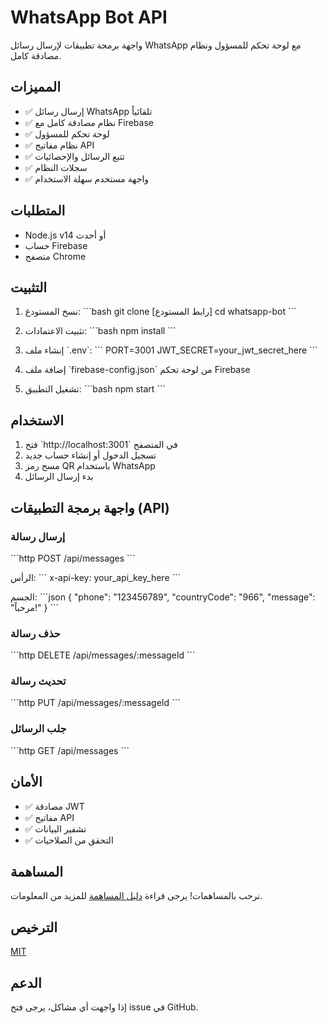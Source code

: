 # WhatsApp Bot API

واجهة برمجة تطبيقات لإرسال رسائل WhatsApp مع لوحة تحكم للمسؤول ونظام مصادقة كامل.

## المميزات

- ✅ إرسال رسائل WhatsApp تلقائياً
- ✅ نظام مصادقة كامل مع Firebase
- ✅ لوحة تحكم للمسؤول
- ✅ نظام مفاتيح API
- ✅ تتبع الرسائل والإحصائيات
- ✅ سجلات النظام
- ✅ واجهة مستخدم سهلة الاستخدام

## المتطلبات

- Node.js v14 أو أحدث
- حساب Firebase
- متصفح Chrome

## التثبيت

1. نسخ المستودع:
\`\`\`bash
git clone [رابط المستودع]
cd whatsapp-bot
\`\`\`

2. تثبيت الاعتمادات:
\`\`\`bash
npm install
\`\`\`

3. إنشاء ملف \`.env\`:
\`\`\`
PORT=3001
JWT_SECRET=your_jwt_secret_here
\`\`\`

4. إضافة ملف \`firebase-config.json\` من لوحة تحكم Firebase

5. تشغيل التطبيق:
\`\`\`bash
npm start
\`\`\`

## الاستخدام

1. فتح \`http://localhost:3001\` في المتصفح
2. تسجيل الدخول أو إنشاء حساب جديد
3. مسح رمز QR باستخدام WhatsApp
4. بدء إرسال الرسائل

## واجهة برمجة التطبيقات (API)

### إرسال رسالة
\`\`\`http
POST /api/messages
\`\`\`

الرأس:
\`\`\`
x-api-key: your_api_key_here
\`\`\`

الجسم:
\`\`\`json
{
    "phone": "123456789",
    "countryCode": "966",
    "message": "مرحباً!"
}
\`\`\`

### حذف رسالة
\`\`\`http
DELETE /api/messages/:messageId
\`\`\`

### تحديث رسالة
\`\`\`http
PUT /api/messages/:messageId
\`\`\`

### جلب الرسائل
\`\`\`http
GET /api/messages
\`\`\`

## الأمان

- ✅ مصادقة JWT
- ✅ مفاتيح API
- ✅ تشفير البيانات
- ✅ التحقق من الصلاحيات

## المساهمة

نرحب بالمساهمات! يرجى قراءة [دليل المساهمة](CONTRIBUTING.md) للمزيد من المعلومات.

## الترخيص

[MIT](LICENSE)

## الدعم

إذا واجهت أي مشاكل، يرجى فتح issue في GitHub. 